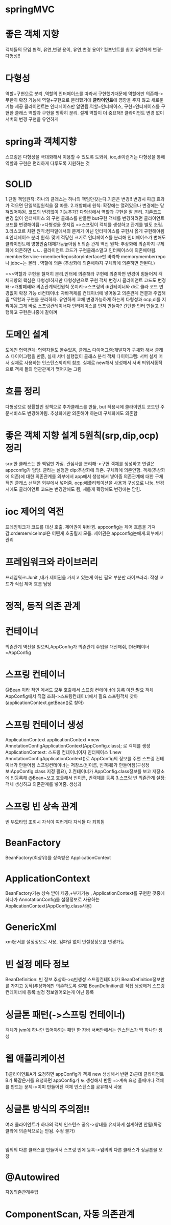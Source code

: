# springMVC
# 좋은 객체 지향 
  객체들의 모임.협력, 유연,변경 용이,
  유연,변경 용이? 컴포넌트를 쉽고 유연하게 변경-다형성!!
# 다형성
  역할+구현으로 분리 ,역할의 인터페이스를 따라서 구현했기때문에 역할에만 의존해->무한히 확장 가능해
  역할+구현으로 분리했기에 <b>클라이언트</b>에 영향을 주지 않고 새로운 기능 제공
  클라이언트는 인터페이스만 알면됨.역할=인터페이스, 구현=인터페이스를 구현한 클래스
  역할과 구현을 명확히 분리. 설계 역할이 더 중요해!!
  클라이언트 변경 없이 서버의 변경 구현을 유연하게
# spring과 객체지향
  스프링은 다형성을 극대화해서 이용할 수 있도록 도와줘, 
  ioc,di이런거는 다형성을 통해 역할과 구현은 편리하게 다루도록 지원하는 것
  
  # SOLID
  1.단일 책임원칙: 하나의 클래스는 하나의 책임만갖는다.기준은 변경!! 변경시 파급 효과가 적으면 단일책임원칙을 잘 따름.
  2.개방폐쇄 원칙: 확장에는 열려있으나 변경에는 닫혀있어야됨. 코드의 변경없이 기능추가? 다형성에서 역할과 구현을 잘 분리.
    기존코드 변경 없이 인터페이스 의 구현 클래스를 만들뿐 
    but구현 객체를 변경하려면 클라이언트 코드를 변경해야됨->다형성을 못지킴 =>스프링이 객체를 생성하고 관계를 별도 조립.
  3.리스코르 치환 원칙:컴파일에서의 문제가 아닌 인터페이스를 구현시 옳게 구현해야됨
  4.인터페이스 분리 원칙: 맞게 적당한 크기로 인터페이스를 분리해 인터페이스가 변해도 클라이언트에 영향안줌대체가능높아짐
  5.의존 관계 역전 원칙: 추상화에 의존하지 구체화에 의존하면 ㄴㄴ. 클라이언트 코드가 구현클래스말고 인터페이스에 의존해야됨. memberService->memberRepositoryInterface만 바라봐 memorymemberrepo나 jdbc~는 몰라 . 역할에 의존 (추상화에 의존해야지 구체화에 의존하면 안된다.)
  
  =>>역할과 구현을 철저히 분리.인터에 의존해라 구현에 의존하면 변경이 힘들어져
  객체지향의 핵심은 다형성!하지만 다형성만으로 구현 객체 변경시 클라이언트 코드도 변경돼->개방폐쇄와 의존관계역전원칙 못지켜->스프링의 di컨테이너와 di로 클라 코드 변경없이 확장 가능
  di컨테이너: 자바객체를 컨테이너에 넣어놓고 의존관계 연결과 주입해줌
  *역할과 구현을 분리하자. 유연하게 교체 변경가능하게 하는게 다형성과 ocp,di를 지켜야됨.그게 바로 스프링컨테이너다
  인터페이스를 먼저 만들자? 간단한 인터 만들고 진행하고 구현은나중에 갈아껴
   
  
 # 도메인 설계
 도메인 협력관계: 협력자들도 볼수있음, 
 클래스 다이어그램:개발자가 구체화 해서 클래스 다이어그램을 만듦, 실제 서버 실행없이 클래스 분석 
 객체 다이어그램: 서버 실제 떠서 실제로 사용하는 인스턴스끼리의 참조. 실제로 new해서 생성해서 서버 띄워서동적으로 객체   들의 연관관계가 맺어지는 그림
 
 # 흐름 정리
  다형성으로 정률할인 정책으로 추가클래스를 만듦, but 적용시에 클라이언트 코드인 주문서비스도 변경해야됨.
  추상화에만 의존해야 하는데 구체화에도 의존함
  
  # 좋은 객체 지향 설계 5원칙(srp,dip,ocp) 정리
  srp:한 클래스는 한 책임만 가짐. 관심사를 분리해->구현 객체를 생성하고 연결은 appconfig가 담당. 클라는 실행만
  dip:추상화에 의존. 구체화에 의존안함. 객체(추상화에 의존)에 대한 의존관계를 외부에서 app에서 생성해서 넣어줌
    의존관계에 대한 구체적인 클래스 선택은 외부에서 넣어줌. 
  ocp:애플리케이션을 사용과 구성으로 나눔. 변경시에도 클라이언트 코드는 변경안해도 됨, 새롭게 확장해도 변경에는 닫힘.
  
  # ioc 제어의 역전
  프레임워크가 코드를 대신 호출. 제어권이 뒤바뀜. appconfig는 제어 흐름을 가져감.orderserviceImpl은 어떤게 호출될지 모름. 제어권은 appconfig는에게.외부에서 관리
  
  # 프레임워크와 라이브러리
  프레임워크:Junit ,내가 제어권을 가지고 있는게 아닌 필요 부분만
  라이브러리: 작성 코드가 직접 제어 흐름 담당
  # 정적, 동적 의존 관계
  
  # 컨테이너
  의존관계 역전을 일으켜,AppConfig가 의존관계 주입을 대신해줘, DI컨테이너=AppConfig
  
  #  스프링 컨테이너
  @Bean 이라 적인 메서드 모두 호출해서 스프링 컨에이너에 등록
  이전:필요 객체 AppConfig에서 직접 조회->스프링컨테이너에서 필요 스프링객체 찾아(applicationContext.getBean()로 찾아)
  # 스프링 컨테이너 생성
  ApplicationContext applicationContext =new AnnotationConfigApplicationContext(AppConfig.class); 로 객체를 생성
  ApplicationContext: 스프링 컨테이너이자 인터페이스
  1.new AnnotationConfigApplicationContext()로 AppConfig의 정보를 주면 스프링 컨테이너가 만들어짐
    스프링컨테이너는 저장소(빈이름, 빈객체)가 만들어짐(구성정보:AppConfig.class 지정 필요),
  2.컨테이너가 AppConfig.class정보를 보고 저장소에 빈등록해 @Bean~보고 호출해서 빈이름, 빈객체를 등록
  3.스프링 빈 의존관계 설정:객체 생성하고 의존관계를 넣어줌. 생성과 
  
  # 스프링 빈 상속 관계
  빈 부모타입 조회시 자식이 여러개다 자식들 다 죄회됨
  
  # BeanFactory 
  BeanFactory(최상위)를 상속받은 ApplicationContext
  # ApplicationContext
  BeanFactory기능 상속 받아 제공,+부가기능    , ApplicationContext를 구현한 것중에 하나가 AnnotationConfig를 설정정보로 사용하는 ApplicationContext(AppConfig.class사용)
  
  # GenericXml
  xml문서를 설정정보로 사용, 컴파일 없이 빈설정정보를 변경가능
  
  # 빈 설정 메타 정보
  BeanDefinition: 빈 정보 추상화->q빈생성
  스프링컨테이너가 BeanDefinition정보만를 가지고 동작(추상화에만 의존하도록 설계)
  BeanDefinition를 직접 생성해거 스프링 컨테이너에 등록:설정 정보읽어오는게 아닌 등록
  
  # 싱글톤 패턴(->스프링 컨테이너)
  객체가 jvm에 하나만 있어야되는 패턴
  한 자바 서버안에서는 인스턴스가 딱 하나만 생성
  
  # 웹 애플리케이션 
  1)클라이언트A가 요청하면 appConfig가 객체 new 생성해서 반환
  2)근데 클라이언트B가 똑같은거를 요청하면 appConfig가 또 생성해서 반환
  =>계속 요청 올때마다 객체를 만드는 문제->이미 만들어진 객체 인스턴스를 공유해서 사용
  
  # 싱글톤 방식의 주의점!!
  여러 클라이언트가 하나의 객체 인스턴스 공유->상태를 유지하게 설계하면 안됨(특정 클라에 의존적으로는 안됨. 수정 불가)
  
  # 
  임의의 다른 클래스를 만들어서 스프링 빈에 등록->임의의 다른 클래스가 싱글톤을 보장
  
  # @Autowired
  자동의존관계주입
  
  # ComponentScan, 자동 의존관계
  

  
  
  
  
  
  
  
